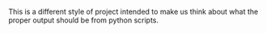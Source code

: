 This is a different style of project intended to make us think about what the proper output should be from python scripts.